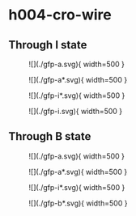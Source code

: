 # h004-cro-wire

## Through I state

<figure markdown>
![](./gfp-a.svg){ width=500 }
</figure>

<figure markdown>
![](./gfp-a*.svg){ width=500 }
</figure>

<figure markdown>
![](./gfp-i*.svg){ width=500 }
</figure>

<figure markdown>
![](./gfp-i.svg){ width=500 }
</figure>

## Through B state

<figure markdown>
![](./gfp-a.svg){ width=500 }
</figure>

<figure markdown>
![](./gfp-a*.svg){ width=500 }
</figure>

<figure markdown>
![](./gfp-i*.svg){ width=500 }
</figure>

<figure markdown>
![](./gfp-b*.svg){ width=500 }
</figure>
